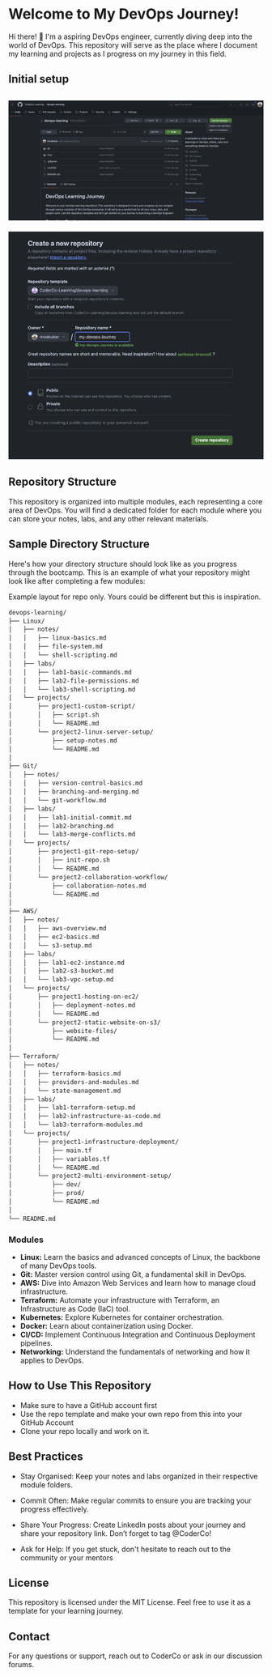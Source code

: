 # Welcome to My DevOps Journey!

Hi there! 👋 I'm a aspiring DevOps engineer, currently diving deep into the world of DevOps. This repository will serve as the place where I document my learning and projects as I progress on my journey in this field.

## Initial setup

![UseTemplate](./images/UseTemplate.png)
-------
![UseTemplate](./images/Createrepo.png)

## Repository Structure

This repository is organized into multiple modules, each representing a core area of DevOps. You will find a dedicated folder for each module where you can store your notes, labs, and any other relevant materials.

## Sample Directory Structure

Here's how your directory structure should look like as you progress through the bootcamp. This is an example of what your repository might look like after completing a few modules:

Example layout for repo only. Yours could be different but this is inspiration. 

```bash
devops-learning/
├── Linux/
│   ├── notes/
│   │   ├── linux-basics.md
│   │   ├── file-system.md
│   │   └── shell-scripting.md
│   ├── labs/
│   │   ├── lab1-basic-commands.md
│   │   ├── lab2-file-permissions.md
│   │   └── lab3-shell-scripting.md
│   └── projects/
│       ├── project1-custom-script/
│       │   ├── script.sh
│       │   └── README.md
│       └── project2-linux-server-setup/
│           ├── setup-notes.md
│           └── README.md
│
├── Git/
│   ├── notes/
│   │   ├── version-control-basics.md
│   │   ├── branching-and-merging.md
│   │   └── git-workflow.md
│   ├── labs/
│   │   ├── lab1-initial-commit.md
│   │   ├── lab2-branching.md
│   │   └── lab3-merge-conflicts.md
│   └── projects/
│       ├── project1-git-repo-setup/
│       │   ├── init-repo.sh
│       │   └── README.md
│       └── project2-collaboration-workflow/
│           ├── collaboration-notes.md
│           └── README.md
│
├── AWS/
│   ├── notes/
│   │   ├── aws-overview.md
│   │   ├── ec2-basics.md
│   │   └── s3-setup.md
│   ├── labs/
│   │   ├── lab1-ec2-instance.md
│   │   ├── lab2-s3-bucket.md
│   │   └── lab3-vpc-setup.md
│   └── projects/
│       ├── project1-hosting-on-ec2/
│       │   ├── deployment-notes.md
│       │   └── README.md
│       └── project2-static-website-on-s3/
│           ├── website-files/
│           └── README.md
│
├── Terraform/
│   ├── notes/
│   │   ├── terraform-basics.md
│   │   ├── providers-and-modules.md
│   │   └── state-management.md
│   ├── labs/
│   │   ├── lab1-terraform-setup.md
│   │   ├── lab2-infrastructure-as-code.md
│   │   └── lab3-terraform-modules.md
│   └── projects/
│       ├── project1-infrastructure-deployment/
│       │   ├── main.tf
│       │   ├── variables.tf
│       │   └── README.md
│       └── project2-multi-environment-setup/
│           ├── dev/
│           ├── prod/
│           └── README.md
│
└── README.md
```

### Modules

- **Linux:** Learn the basics and advanced concepts of Linux, the backbone of many DevOps tools.
- **Git:** Master version control using Git, a fundamental skill in DevOps.
- **AWS:** Dive into Amazon Web Services and learn how to manage cloud infrastructure.
- **Terraform:** Automate your infrastructure with Terraform, an Infrastructure as Code (IaC) tool.
- **Kubernetes:** Explore Kubernetes for container orchestration.
- **Docker:** Learn about containerization using Docker.
- **CI/CD:** Implement Continuous Integration and Continuous Deployment pipelines.
- **Networking:** Understand the fundamentals of networking and how it applies to DevOps.

## How to Use This Repository

- Make sure to have a GitHub account first
- Use the repo template and make your own repo from this into your GitHub Account
- Clone your repo locally and work on it.

## Best Practices

- Stay Organised: Keep your notes and labs organized in their respective module folders.
- Commit Often: Make regular commits to ensure you are tracking your progress effectively.

- Share Your Progress: Create LinkedIn posts about your journey and share your repository link. Don’t forget to tag @CoderCo!

- Ask for Help: If you get stuck, don't hesitate to reach out to the community or your mentors

## License

This repository is licensed under the MIT License. Feel free to use it as a template for your learning journey.

## Contact
For any questions or support, reach out to CoderCo or ask in our discussion forums.
